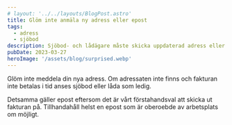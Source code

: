 ```yaml
---
# layout: '../../layouts/BlogPost.astro'
title: Glöm inte anmäla ny adress eller epost
tags:
  - adress
  - sjöbod
description: Sjöbod- och lådägare måste skicka uppdaterad adress eller epost.
pubDate: 2023-03-27
heroImage: '/assets/blog/surprised.webp'
---
```


Glöm inte meddela din nya adress. Om adressaten inte finns och fakturan inte betalas i tid anses sjöbod eller låda som ledig.

Detsamma gäller epost eftersom det är vårt förstahandsval att skicka ut fakturan på. Tillhandahåll helst en epost som är oberoebde av arbetsplats om möjligt.
